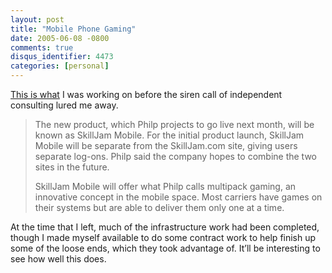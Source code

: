 ```yaml
---
layout: post
title: "Mobile Phone Gaming"
date: 2005-06-08 -0800
comments: true
disqus_identifier: 4473
categories: [personal]
---
```

[This is what](http://www.eweek.com/article2/0,1759,1817011,00.asp) I
was working on before the siren call of independent consulting lured me
away.

> The new product, which Philp projects to go live next month, will be
> known as SkillJam Mobile. For the initial product launch, SkillJam
> Mobile will be separate from the SkillJam.com site, giving users
> separate log-ons. Philp said the company hopes to combine the two
> sites in the future.
>
> SkillJam Mobile will offer what Philp calls multipack gaming, an
> innovative concept in the mobile space. Most carriers have games on
> their systems but are able to deliver them only one at a time.

At the time that I left, much of the infrastructure work had been
completed, though I made myself available to do some contract work to
help finish up some of the loose ends, which they took advantage of.
It’ll be interesting to see how well this does.

